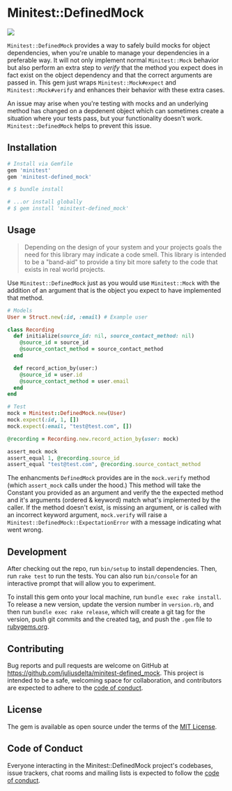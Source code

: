 # Minitest::DefinedMock

![](https://img.shields.io/github/actions/workflow/status/juliusdelta/minitest-defined_mock/main.yml)

`Minitest::DefinedMock` provides a way to safely build mocks for object dependencies, when you're unable to manage your dependencies in a preferable way. It will not only implement normal `Minitest::Mock` behavior but also perform an extra step to _verify_ that the method you expect does in fact exist on the object dependency and that the correct arguments are passed in. This gem just wraps `Minitest::Mock#expect` and `Minitest::Mock#verify` and enhances their behavior with these extra cases.

An issue may arise when you're testing with mocks and an underlying method has changed on a depdenent object which can sometimes create a situation where your tests pass, but your functionality doesn't work. `Minitest::DefinedMock` helps to prevent this issue.

## Installation

```ruby
# Install via Gemfile
gem 'minitest'
gem 'minitest-defined_mock'

# $ bundle install

# ...or install globally
# $ gem install 'minitest-defined_mock'
```

## Usage
> Depending on the design of your system and your projects goals the need for this library may indicate a code smell. This library is intended to be a "band-aid" to provide a tiny bit more safety to the code that exists in real world projects.

Use `Minitest::DefinedMock` just as you would use `Minitest::Mock` with the addition of an argument that is the object you expect to have implemented that method.

``` ruby
# Models
User = Struct.new(:id, :email) # Example user

class Recording
  def initialize(source_id: nil, source_contact_method: nil)
    @source_id = source_id
    @source_contact_method = source_contact_method
  end

  def record_action_by(user:)
    @source_id = user.id
    @source_contact_method = user.email
  end
end

# Test
mock = Minitest::DefinedMock.new(User)
mock.expect(:id, 1, [])
mock.expect(:email, "test@test.com", [])

@recording = Recording.new.record_action_by(user: mock)

assert_mock mock
assert_equal 1, @recording.source_id
assert_equal "test@test.com", @recording.source_contact_method
```

The enhancments `DefinedMock` provides are in the `mock.verify` method (which `assert_mock` calls under the hood.) This method will take the Constant you provided as an argument and verify the the expected method and it's arguments (ordered & keyword) match what's implemented by the caller. If the method doesn't exist, is missing an argument, or is called with an incorrect keyword argument, `mock.verify` will raise a `Minitest::DefinedMock::ExpectationError` with a message indicating what went wrong.

## Development

After checking out the repo, run `bin/setup` to install dependencies. Then, run `rake test` to run the tests. You can also run `bin/console` for an interactive prompt that will allow you to experiment.

To install this gem onto your local machine, run `bundle exec rake install`. To release a new version, update the version number in `version.rb`, and then run `bundle exec rake release`, which will create a git tag for the version, push git commits and the created tag, and push the `.gem` file to [rubygems.org](https://rubygems.org).

## Contributing

Bug reports and pull requests are welcome on GitHub at https://github.com/juliusdelta/minitest-defined_mock. This project is intended to be a safe, welcoming space for collaboration, and contributors are expected to adhere to the [code of conduct](https://github.com/juliusdelta/minitest-defined_mock/blob/master/CODE_OF_CONDUCT.md).

## License

The gem is available as open source under the terms of the [MIT License](https://opensource.org/licenses/MIT).

## Code of Conduct

Everyone interacting in the Minitest::DefinedMock project's codebases, issue trackers, chat rooms and mailing lists is expected to follow the [code of conduct](https://github.com/juliusdelta/minitest-defined_mock/blob/master/CODE_OF_CONDUCT.md).
